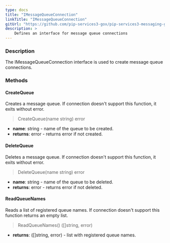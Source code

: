 ```yaml
---
type: docs
title: "IMessageQueueConnection"
linkTitle: "IMessageQueueConnection"
gitUrl: "https://github.com/pip-services3-gox/pip-services3-messaging-gox"
description: >
    Defines an interface for message queue connections
---
```


### Description

The IMessageQueueConnection interface is used to create message queue connections.

### Methods

#### CreateQueue
Creates a message queue.
If connection doesn't support this function, it exits without error.

> CreateQueue(name string) error

- **name**: string - name of the queue to be created.
- **returns**: error - returns error if not created.

#### DeleteQueue
Deletes a message queue.
If connection doesn't support this function, it exits without error.

> DeleteQueue(name string) error

- **name**: string - name of the queue to be deleted.
- **returns**: error - returns error if not deleted.

#### ReadQueueNames
Reads a list of registered queue names. If connection doesn't support this function returns an empty list.

> ReadQueueNames() ([]string, error)

- **returns**: ([]string, error) - list with registered queue names.

